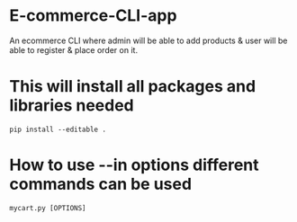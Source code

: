 # E-commerce-CLI-app
An ecommerce CLI where admin will be able to add products &amp; user will be able to  register & place order on it.



# This will install all packages and libraries needed

`pip install --editable .`



# How to use --in options different commands can be used

`mycart.py [OPTIONS]`



